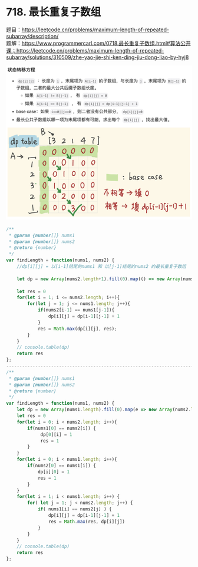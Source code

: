 # 718. 最长重复子数组 


题目：https://leetcode.cn/problems/maximum-length-of-repeated-subarray/description/       
题解：https://www.programmercarl.com/0718.最长重复子数组.html#算法公开课；https://leetcode.cn/problems/maximum-length-of-repeated-subarray/solutions/310509/zhe-yao-jie-shi-ken-ding-jiu-dong-liao-by-hyj8                  

![plot](./img/Screenshot%202024-02-03%20at%2014.17.27.png)


```js
/**
 * @param {number[]} nums1
 * @param {number[]} nums2
 * @return {number}
 */
var findLength = function(nums1, nums2) {
    //dp[i][j] = 以[i-1]结尾的nums1 和 以[j-1]结尾的nums2 的最长重复子数组 
    
    let dp = new Array(nums2.length+1).fill(0).map(() => new Array(nums1.length+1).fill(0))
    
    let res = 0
    for(let i = 1; i <= nums2.length; i++){
        for(let j = 1; j <= nums1.length; j++){
            if(nums2[i-1] == nums1[j-1]){
                dp[i][j] = dp[i-1][j-1] + 1 
            }
            res = Math.max(dp[i][j], res);
        }
    }
    // console.table(dp)
    return res 
};
-----------------------------------------------------------------------
/**
 * @param {number[]} nums1
 * @param {number[]} nums2
 * @return {number}
 */
var findLength = function(nums1, nums2) {
    let dp = new Array(nums1.length).fill(0).map(e => new Array(nums2.length).fill(0))
    let res = 0 
    for(let i = 0; i < nums2.length; i++){
        if(nums1[0] == nums2[i]) {
             dp[0][i] = 1 
             res = 1 
        }
    }
    for(let i = 0; i < nums1.length; i++){
        if(nums2[0] == nums1[i]) {
            dp[i][0] = 1
            res = 1
        }
    }
    for(let i = 1; i < nums1.length; i++) {
        for( let j = 1; j < nums2.length; j++) {
            if( nums1[i] == nums2[j] ) {
                dp[i][j] = dp[i-1][j-1] + 1 
                res = Math.max(res, dp[i][j])
            }  
        }
    }
    // console.table(dp)
    return res 
};
```